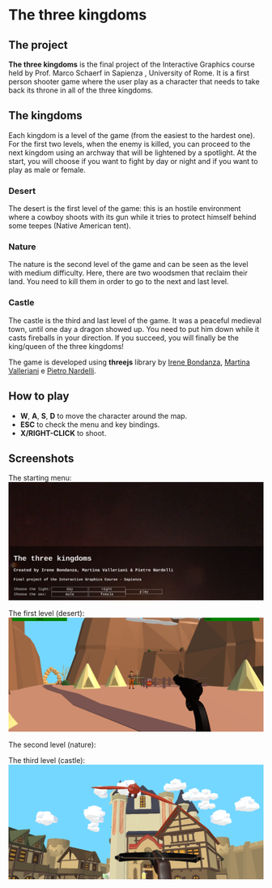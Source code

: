 # The three kingdoms

## The project

**The three kingdoms** is the final project of the Interactive Graphics course held by Prof. Marco Schaerf in Sapienza , University of Rome. It is a first person shooter game where the user play as a character that needs to take back its throne in all of the three kingdoms.

## The kingdoms
Each kingdom is a level of the game (from the easiest to the hardest one).
For the first two levels, when the enemy is killed, you can proceed to the next kingdom using an archway that will be lightened by a spotlight.
At the start, you will choose if you want to fight by day or night and if you want to play as male or female.

### Desert
The desert is the first level of the game: this is an hostile environment where a cowboy shoots with its gun while it tries to protect himself behind some teepes (Native American tent).
### Nature
The nature is the second level of the game and can be seen as the level with medium difficulty. Here, there are two woodsmen that reclaim their land. You need to kill them in order to go to the next and last level.
### Castle
The castle is the third and last level of the game. It was a peaceful medieval town, until one day a dragon showed up. You need to put him down while it casts fireballs in your direction.
If you succeed, you will finally be the king/queen of the three kingdoms!



The game is developed using **threejs** library by [Irene Bondanza](bondanza.1747677@studenti.uniroma1.it), [Martina Valleriani](vallerianimartina@gmail.com) e [Pietro Nardelli](pietro.nardelli@outlook.com).

## How to play

- **W**, **A**, **S**, **D** to move the character around the map.
- **ESC** to check the menu and key bindings.
- **X/RIGHT-CLICK** to shoot.


## Screenshots

The starting menu:
![](images/main_menu.png)

The first level (desert):
![](images/desert.png)

The second level (nature):

The third level (castle):
![](images/castle.png)

